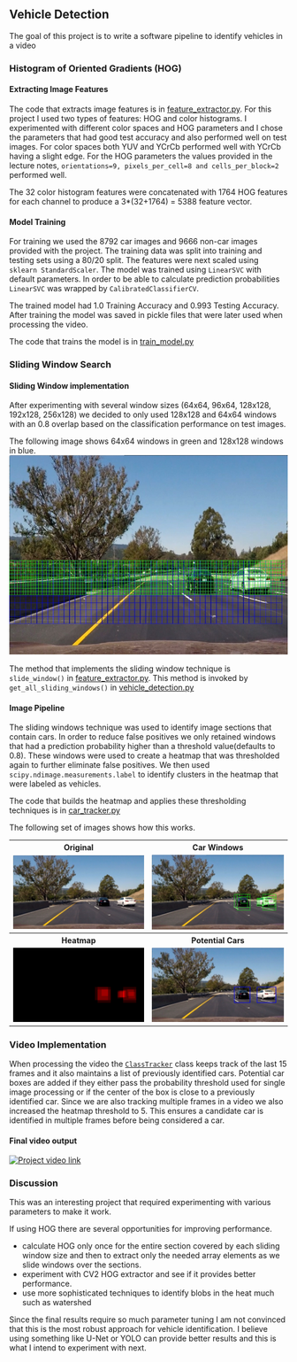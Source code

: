 ## Vehicle Detection

The goal of this project is to write a software pipeline to identify vehicles in a video

### Histogram of Oriented Gradients (HOG)

#### Extracting Image Features

The code that extracts image features is in [feature_extractor.py](./sdc/feature_extractor.py). For this project I used two types of features: HOG and color histograms. I experimented with different color spaces and HOG parameters and I chose the parameters that had good test accuracy and also performed well on test images. For color spaces both YUV and YCrCb performed well with YCrCb having a slight edge. For the HOG parameters the values provided in the lecture notes, `orientations=9, pixels_per_cell=8 and cells_per_block=2` performed well.

The 32 color histogram features were concatenated with 1764 HOG features for each channel to produce a 3*(32+1764) = 5388 feature vector.

#### Model Training

For training we used the 8792 car images and 9666 non-car images provided with the project. The training data was split into training and testing sets using a 80/20 split. The features were next scaled using `sklearn StandardScaler`. The model was trained using `LinearSVC` with default parameters. In order to be able to calculate prediction probabilities `LinearSVC` was wrapped by `CalibratedClassifierCV`.

The trained model had 1.0 Training Accuracy and 0.993 Testing Accuracy. After training the model was saved in pickle files that were later used when processing the video.

The code that trains the model is in [train_model.py](./sdc/train_model.py)

### Sliding Window Search

#### Sliding Window implementation

After experimenting with several window sizes (64x64, 96x64, 128x128, 192x128, 256x128) we decided to only used 128x128 and 64x64 windows with an 0.8 overlap based on the classification performance on test images.

The following image shows 64x64 windows in green and 128x128 windows in blue.
<img src="output_images/sliding_window.jpg" width="640" height="360">

The method that implements the sliding window technique is `slide_window()` in [feature_extractor.py](./sdc/feature_extractor.py). This method is invoked by `get_all_sliding_windows()` in [vehicle_detection.py](./sdc/vehicle_detection.py)

#### Image Pipeline
The sliding windows technique was used to identify image sections that contain cars. In order to reduce false positives we only retained windows that had a prediction probability higher than a threshold value(defaults to 0.8). These windows were used to create a heatmap that was thresholded again to further eliminate false positives. We then used `scipy.ndimage.measurements.label` to identify clusters in the heatmap that were labeled as vehicles.

The code that builds the heatmap and applies these thresholding techniques is in [car_tracker.py](./sdc/car_tracker.py)

The following set of images shows how this works.

<table>
  <tr>
    <th>Original</th>
    <th>Car Windows</th>
  <tr>
  <tr>
   <td><img src="output_images/original.jpg"></td>
   <td><img src="output_images/car_boxes.jpg"></td>
  </tr>
  <tr>
    <th>Heatmap</th>
    <th>Potential Cars</th>
  <tr>
  <tr>
   <td><img src="output_images/heatmap.jpg"></td>
   <td><img src="output_images/potential_cars.jpg"></td>
  </tr>
</table>

### Video Implementation

When processing the video the [`ClassTracker`](./sdc/car_tracker.py) class keeps track of the last 15 frames and it also maintains a list of previously identified cars. Potential car boxes are added if they either pass the probability threshold used for single image processing or if the center of the box is close to a previously identified car. Since we are also tracking multiple frames in a video we also increased the heatmap threshold to 5. This ensures a candidate car is identified in multiple frames before being considered a car.

#### Final video output
[![Project video link](todo)](todo)

### Discussion
This was an interesting project that required experimenting with various parameters to make it work.

If using HOG there are several opportunities for improving performance.  
- calculate HOG only once for the entire section covered by each sliding window size and then to extract only the needed array elements as we slide windows over the sections.
- experiment with CV2 HOG extractor and see if it provides better performance.
- use more sophisticated techniques to identify blobs in the heat much such as watershed

Since the final results require so much parameter tuning I am not convinced that this is the most robust approach for vehicle identification. I believe using something like U-Net or YOLO can provide better results and this is what I intend to experiment with next.
